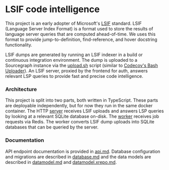 # LSIF code intelligence

This project is an early adopter of Microsoft's [LSIF](https://code.visualstudio.com/blogs/2019/02/19/lsif) standard. LSIF (Language Server Index Format) is a format used to store the results of language server queries that are computed ahead-of-time. We uses this format to provide jump-to-definition, find-reference, and hover docstring functionality.

LSIF dumps are generated by running an LSIF indexer in a build or continuous integration environment. The dump is uploaded to a Sourcegraph instance via the [upload.sh](upload.sh) script (similar to [Codecov's Bash Uploader](https://docs.codecov.io/docs/about-the-codecov-bash-uploader)). An LSIF server, proxied by the frontend for auth, answers relevant LSP queries to provide fast and precise code intelligence.

### Architecture

This project is split into two parts, both written in TypeScript. These parts are deployable independently, but for now they run in the same docker container. The HTTP [server](./src/server) receives LSIF uploads and answers LSP queries by looking at a relevant SQLite database on-disk. The [worker](./src/worker) receives job requests via Redis. The worker converts LSIF dump uploads into SQLite databases that can be queried by the server.

### Documentation

API endpoint documentation is provided in [api.md](./docs/api.md). Database configuration and migrations are described in [database.md](./docs/database.md) and the data models are described in [datamodel.md](./docs/datamodel.md) and [datamodel.xrepo.md](./docs/datamodel.xrepo.md).
